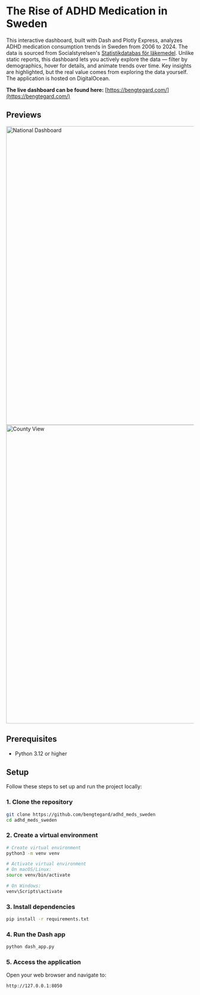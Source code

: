 # The Rise of ADHD Medication in Sweden

This interactive dashboard, built with Dash and Plotly Express, analyzes ADHD medication consumption trends in Sweden from 2006 to 2024. The data is sourced from Socialstyrelsen's [Statistikdatabas för läkemedel](https://sdb.socialstyrelsen.se/if_lak/val.aspx). Unlike static reports, this dashboard lets you actively explore the data — filter by demographics, hover for details, and animate trends over time. Key insights are highlighted, but the real value comes from exploring the data yourself. The application is hosted on DigitalOcean.

**The live dashboard can be found here:** [https://bengtegard.com/](https://bengtegard.com/)

## Previews

<img src="https://github.com/user-attachments/assets/6474f625-b7cf-4258-a4f5-fdf18af3f3bb" width="800" alt="National Dashboard" />
<img src="https://github.com/user-attachments/assets/e8cd05d5-fa06-4b58-9680-2a8abbd4d76b" width="800" alt="County View" />


## Prerequisites

- Python 3.12 or higher

## Setup

Follow these steps to set up and run the project locally:

### 1. Clone the repository
```bash
git clone https://github.com/bengtegard/adhd_meds_sweden
cd adhd_meds_sweden
```

### 2. Create a virtual environment
```bash
# Create virtual environment
python3 -m venv venv

# Activate virtual environment
# On macOS/Linux:
source venv/bin/activate

# On Windows:
venv\Scripts\activate
```

### 3. Install dependencies
```bash
pip install -r requirements.txt
```

### 4. Run the Dash app
```bash
python dash_app.py
```

### 5. Access the application
Open your web browser and navigate to:
```
http://127.0.0.1:8050
```

